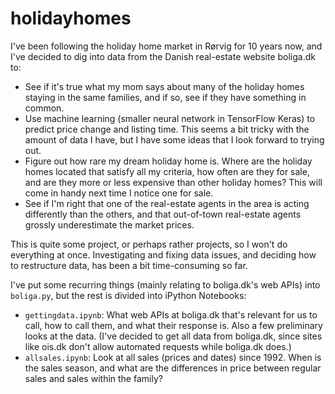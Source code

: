 # holidayhomes
I've been following the holiday home market in Rørvig for 10 years now, and I've decided to dig into data from the Danish real-estate website boliga.dk to:

* See if it's true what my mom says about many of the holiday homes staying in the same families, and if so, see if they have something in common.
* Use machine learning (smaller neural network in TensorFlow Keras) to predict price change and listing time. This seems a bit tricky with the amount of data I have, but I have some ideas that I look forward to trying out.
* Figure out how rare my dream holiday home is. Where are the holiday homes located that satisfy all my criteria, how often are they for sale, and are they more or less expensive than other holiday homes? This will come in handy next time I notice one for sale.
* See if I'm right that one of the real-estate agents in the area is acting differently than the others, and that out-of-town real-estate agents grossly underestimate the market prices.

This is quite some project, or perhaps rather projects, so I won't do everything at once. Investigating and fixing data issues, and deciding how to restructure data, has been a bit time-consuming so far.

<!--
As a way of practising obtaining, handling, and analyzing data in Python, I'm investigating the holiday home market in R&oslash;rvig, Denmark by looking at data from the Danish real-estate website boliga.dk.
Basically, I'm:

* Getting data from web APIs, and then investigating and fixing issues, and restructuring data.
* Describing the typical holiday home and the typical holiday home sale. Also, how rare is my ideal holiday home, and how often is it for sale?
* Using machine learning (smaller neural network in TensorFlow Keras) to predict price change and listing time.
-->

I've put some recurring things (mainly relating to boliga.dk's web APIs) into `boliga.py`, but the rest is divided into iPython Notebooks:

* `gettingdata.ipynb`: What web APIs at boliga.dk that's relevant for us to call, how to call them, and what their response is. Also a few preliminary looks at the data. (I've decided to get all data from boliga.dk, since sites like ois.dk don't allow automated requests while boliga.dk does.)
* `allsales.ipynb`: Look at all sales (prices and dates) since 1992. When is the sales season, and what are the differences in price between regular sales and sales within the family?